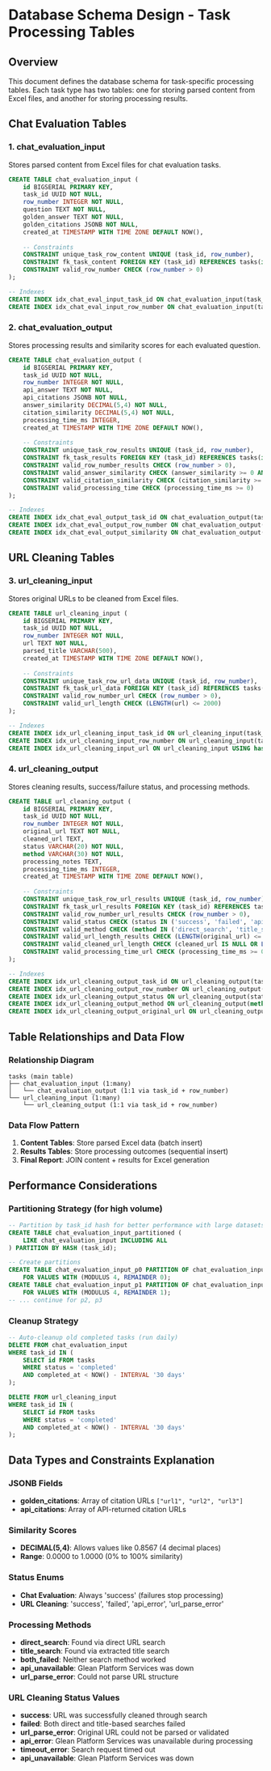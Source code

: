 # Database Schema Design - Task Processing Tables

## Overview
This document defines the database schema for task-specific processing tables. Each task type has two tables: one for storing parsed content from Excel files, and another for storing processing results.

## Chat Evaluation Tables

### 1. chat_evaluation_input
Stores parsed content from Excel files for chat evaluation tasks.

```sql
CREATE TABLE chat_evaluation_input (
    id BIGSERIAL PRIMARY KEY,
    task_id UUID NOT NULL,
    row_number INTEGER NOT NULL,
    question TEXT NOT NULL,
    golden_answer TEXT NOT NULL,
    golden_citations JSONB NOT NULL,
    created_at TIMESTAMP WITH TIME ZONE DEFAULT NOW(),
    
    -- Constraints
    CONSTRAINT unique_task_row_content UNIQUE (task_id, row_number),
    CONSTRAINT fk_task_content FOREIGN KEY (task_id) REFERENCES tasks(id) ON DELETE CASCADE,
    CONSTRAINT valid_row_number CHECK (row_number > 0)
);

-- Indexes
CREATE INDEX idx_chat_eval_input_task_id ON chat_evaluation_input(task_id);
CREATE INDEX idx_chat_eval_input_row_number ON chat_evaluation_input(task_id, row_number);
```

### 2. chat_evaluation_output
Stores processing results and similarity scores for each evaluated question.

```sql
CREATE TABLE chat_evaluation_output (
    id BIGSERIAL PRIMARY KEY,
    task_id UUID NOT NULL,
    row_number INTEGER NOT NULL,
    api_answer TEXT NOT NULL,
    api_citations JSONB NOT NULL,
    answer_similarity DECIMAL(5,4) NOT NULL,
    citation_similarity DECIMAL(5,4) NOT NULL,
    processing_time_ms INTEGER,
    created_at TIMESTAMP WITH TIME ZONE DEFAULT NOW(),
    
    -- Constraints
    CONSTRAINT unique_task_row_results UNIQUE (task_id, row_number),
    CONSTRAINT fk_task_results FOREIGN KEY (task_id) REFERENCES tasks(id) ON DELETE CASCADE,
    CONSTRAINT valid_row_number_results CHECK (row_number > 0),
    CONSTRAINT valid_answer_similarity CHECK (answer_similarity >= 0 AND answer_similarity <= 1),
    CONSTRAINT valid_citation_similarity CHECK (citation_similarity >= 0 AND citation_similarity <= 1),
    CONSTRAINT valid_processing_time CHECK (processing_time_ms >= 0)
);

-- Indexes
CREATE INDEX idx_chat_eval_output_task_id ON chat_evaluation_output(task_id);
CREATE INDEX idx_chat_eval_output_row_number ON chat_evaluation_output(task_id, row_number);
CREATE INDEX idx_chat_eval_output_similarity ON chat_evaluation_output(answer_similarity, citation_similarity);
```

## URL Cleaning Tables

### 3. url_cleaning_input
Stores original URLs to be cleaned from Excel files.

```sql
CREATE TABLE url_cleaning_input (
    id BIGSERIAL PRIMARY KEY,
    task_id UUID NOT NULL,
    row_number INTEGER NOT NULL,
    url TEXT NOT NULL,
    parsed_title VARCHAR(500),
    created_at TIMESTAMP WITH TIME ZONE DEFAULT NOW(),
    
    -- Constraints
    CONSTRAINT unique_task_row_url_data UNIQUE (task_id, row_number),
    CONSTRAINT fk_task_url_data FOREIGN KEY (task_id) REFERENCES tasks(id) ON DELETE CASCADE,
    CONSTRAINT valid_row_number_url CHECK (row_number > 0),
    CONSTRAINT valid_url_length CHECK (LENGTH(url) <= 2000)
);

-- Indexes
CREATE INDEX idx_url_cleaning_input_task_id ON url_cleaning_input(task_id);
CREATE INDEX idx_url_cleaning_input_row_number ON url_cleaning_input(task_id, row_number);
CREATE INDEX idx_url_cleaning_input_url ON url_cleaning_input USING hash(url);
```

### 4. url_cleaning_output
Stores cleaning results, success/failure status, and processing methods.

```sql
CREATE TABLE url_cleaning_output (
    id BIGSERIAL PRIMARY KEY,
    task_id UUID NOT NULL,
    row_number INTEGER NOT NULL,
    original_url TEXT NOT NULL,
    cleaned_url TEXT,
    status VARCHAR(20) NOT NULL,
    method VARCHAR(30) NOT NULL,
    processing_notes TEXT,
    processing_time_ms INTEGER,
    created_at TIMESTAMP WITH TIME ZONE DEFAULT NOW(),
    
    -- Constraints
    CONSTRAINT unique_task_row_url_results UNIQUE (task_id, row_number),
    CONSTRAINT fk_task_url_results FOREIGN KEY (task_id) REFERENCES tasks(id) ON DELETE CASCADE,
    CONSTRAINT valid_row_number_url_results CHECK (row_number > 0),
    CONSTRAINT valid_status CHECK (status IN ('success', 'failed', 'api_error', 'url_parse_error')),
    CONSTRAINT valid_method CHECK (method IN ('direct_search', 'title_search', 'both_failed', 'api_unavailable', 'url_parse_error')),
    CONSTRAINT valid_url_length_results CHECK (LENGTH(original_url) <= 2000),
    CONSTRAINT valid_cleaned_url_length CHECK (cleaned_url IS NULL OR LENGTH(cleaned_url) <= 2000),
    CONSTRAINT valid_processing_time_url CHECK (processing_time_ms >= 0)
);

-- Indexes
CREATE INDEX idx_url_cleaning_output_task_id ON url_cleaning_output(task_id);
CREATE INDEX idx_url_cleaning_output_row_number ON url_cleaning_output(task_id, row_number);
CREATE INDEX idx_url_cleaning_output_status ON url_cleaning_output(status);
CREATE INDEX idx_url_cleaning_output_method ON url_cleaning_output(method);
CREATE INDEX idx_url_cleaning_output_original_url ON url_cleaning_output USING hash(original_url);
```

## Table Relationships and Data Flow

### Relationship Diagram
```
tasks (main table)
├── chat_evaluation_input (1:many)
│   └── chat_evaluation_output (1:1 via task_id + row_number)
└── url_cleaning_input (1:many)
    └── url_cleaning_output (1:1 via task_id + row_number)
```

### Data Flow Pattern
1. **Content Tables**: Store parsed Excel data (batch insert)
2. **Results Tables**: Store processing outcomes (sequential insert)
3. **Final Report**: JOIN content + results for Excel generation

## Performance Considerations

### Partitioning Strategy (for high volume)
```sql
-- Partition by task_id hash for better performance with large datasets
CREATE TABLE chat_evaluation_input_partitioned (
    LIKE chat_evaluation_input INCLUDING ALL
) PARTITION BY HASH (task_id);

-- Create partitions
CREATE TABLE chat_evaluation_input_p0 PARTITION OF chat_evaluation_input_partitioned
    FOR VALUES WITH (MODULUS 4, REMAINDER 0);
CREATE TABLE chat_evaluation_input_p1 PARTITION OF chat_evaluation_input_partitioned
    FOR VALUES WITH (MODULUS 4, REMAINDER 1);
-- ... continue for p2, p3
```

### Cleanup Strategy
```sql
-- Auto-cleanup old completed tasks (run daily)
DELETE FROM chat_evaluation_input 
WHERE task_id IN (
    SELECT id FROM tasks 
    WHERE status = 'completed' 
    AND completed_at < NOW() - INTERVAL '30 days'
);

DELETE FROM url_cleaning_input 
WHERE task_id IN (
    SELECT id FROM tasks 
    WHERE status = 'completed' 
    AND completed_at < NOW() - INTERVAL '30 days'
);
```

## Data Types and Constraints Explanation

### JSONB Fields
- **golden_citations**: Array of citation URLs `["url1", "url2", "url3"]`
- **api_citations**: Array of API-returned citation URLs

### Similarity Scores
- **DECIMAL(5,4)**: Allows values like 0.8567 (4 decimal places)
- **Range**: 0.0000 to 1.0000 (0% to 100% similarity)

### Status Enums
- **Chat Evaluation**: Always 'success' (failures stop processing)
- **URL Cleaning**: 'success', 'failed', 'api_error', 'url_parse_error'

### Processing Methods
- **direct_search**: Found via direct URL search
- **title_search**: Found via extracted title search  
- **both_failed**: Neither search method worked
- **api_unavailable**: Glean Platform Services was down
- **url_parse_error**: Could not parse URL structure 

### URL Cleaning Status Values
- **success**: URL was successfully cleaned through search
- **failed**: Both direct and title-based searches failed
- **url_parse_error**: Original URL could not be parsed or validated
- **api_error**: Glean Platform Services was unavailable during processing
- **timeout_error**: Search request timed out
- **api_unavailable**: Glean Platform Services was down 